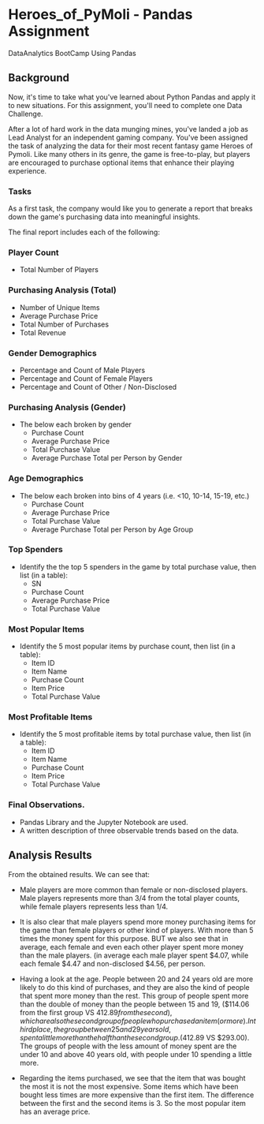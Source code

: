 # Heroes_of_PyMoli - Pandas Assignment
DataAnalytics BootCamp Using Pandas

## Background
Now, it's time to take what you've learned about Python Pandas and apply it to new situations. For this assignment, you'll need to complete one Data Challenge.

After a lot of hard work in the data munging mines, you've landed a job as Lead Analyst for an independent gaming company. You've been assigned the task of analyzing the data for their most recent fantasy game Heroes of Pymoli.
Like many others in its genre, the game is free-to-play, but players are encouraged to purchase optional items that enhance their playing experience. 

### Tasks
As a first task, the company would like you to generate a report that breaks down the game's purchasing data into meaningful insights.

The final report includes each of the following:

### Player Count

* Total Number of Players

### Purchasing Analysis (Total)

* Number of Unique Items
* Average Purchase Price
* Total Number of Purchases
* Total Revenue

### Gender Demographics

* Percentage and Count of Male Players
* Percentage and Count of Female Players
* Percentage and Count of Other / Non-Disclosed

### Purchasing Analysis (Gender)

* The below each broken by gender
  * Purchase Count
  * Average Purchase Price
  * Total Purchase Value
  * Average Purchase Total per Person by Gender

### Age Demographics

* The below each broken into bins of 4 years (i.e. &lt;10, 10-14, 15-19, etc.)
  * Purchase Count
  * Average Purchase Price
  * Total Purchase Value
  * Average Purchase Total per Person by Age Group

### Top Spenders

* Identify the the top 5 spenders in the game by total purchase value, then list (in a table):
  * SN
  * Purchase Count
  * Average Purchase Price
  * Total Purchase Value

### Most Popular Items

* Identify the 5 most popular items by purchase count, then list (in a table):
  * Item ID
  * Item Name
  * Purchase Count
  * Item Price
  * Total Purchase Value

### Most Profitable Items

* Identify the 5 most profitable items by total purchase value, then list (in a table):
  * Item ID
  * Item Name
  * Purchase Count
  * Item Price
  * Total Purchase Value

### Final Observations.

* Pandas Library and the Jupyter Notebook are used.
* A written description of three observable trends based on the data.


## Analysis Results
From the obtained results. We can see that:

* Male players are more common than female or non-disclosed players. Male players represents more than 3/4 from the total player counts, while female players represents less than 1/4.

* It is also clear that male players spend more money purchasing items for the game than female players or other kind of players. With more than 5 times the money spent for this purpose. BUT we also see that in average, each female and even each other player spent more money than the male players. (in average each male player spent $4.07, while each female $4.47 and non-disclosed $4.56, per person.

* Having a look at the age. People between 20 and 24 years old are more likely to do this kind of purchases, and they are also the kind of people that spent more money than the rest. This group of people spent more than the double of money than the people between 15 and 19, ($114.06 from the first group VS $412.89 from the second), which are also the second group of people who purchased an item (or more). In third place, the group between 25 and 29 years old, spent a little more than the half than the second group. ($412.89 VS $293.00). The groups of people with the less amount of money spent are the under 10 and above 40 years old, with people under 10 spending a little more.

* Regarding the items purchased, we see that the item that was bought the most it is not the most expensive. Some items which have been bought less times are more expensive than the first item. The difference between the first and the second items is 3. So the most popular item has an average price.
